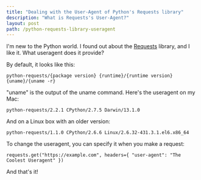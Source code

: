 ```yaml
---
title: "Dealing with the User-Agent of Python's Requests library"
description: "What is Requests's User-Agent?"
layout: post
path: /python-requests-library-useragent
---
```


I'm new to the Python world. I found out about the [Requests](https://requests.readthedocs.io/) library, and I like it. What useragent does it provide?

By default, it looks like this:

    python-requests/{package version} {runtime}/{runtime version} {uname}/{uname -r}

"uname" is the output of the uname command. Here's the useragent on my Mac:

    python-requests/2.2.1 CPython/2.7.5 Darwin/13.1.0

And on a Linux box with an older version:

    python-requests/1.1.0 CPython/2.6.6 Linux/2.6.32-431.3.1.el6.x86_64

To change the useragent, you can specify it when you make a request:

    requests.get("https://example.com", headers={ "user-agent": "The Coolest Useragent" })

And that's it!
